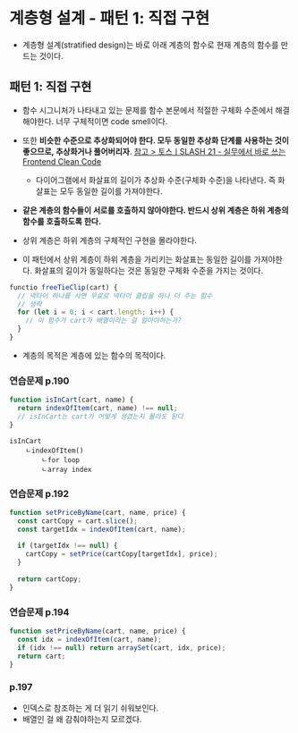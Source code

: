 # 계층형 설계 - 패턴 1: 직접 구현

- 계층형 설계(stratified design)는 바로 아래 계층의 함수로 현재 계층의 함수를 만드는 것이다.

## 패턴 1: 직접 구현

- 함수 시그니처가 나타내고 있는 문제를 함수 본문에서 적절한 구체화 수준에서 해결해야한다. 너무 구체적이면 code smell이다.
- 또한 **비슷한 수준으로 추상화되어야 한다. 모두 동일한 추상화 단계를 사용하는 것이 좋으므로, 추상화거나 풀어버리자**. [참고 > 토스ㅣSLASH 21 - 실무에서 바로 쓰는 Frontend Clean Code](https://youtu.be/edWbHp_k_9Y?feature=shared)
  - 다이어그램에서 화살표의 길이가 추상화 수준(구체화 수준)을 나타낸다. 즉 화살표는 모두 동일한 길이를 가져야한다.

- **같은 계층의 함수들이 서로를 호출하지 않아야한다. 반드시 상위 계층은 하위 계층의 함수를 호출하도록 한다.**
- 상위 계층은 하위 계층의 구체적인 구현을 몰라야한다.
- 이 패턴에서 상위 계층이 하위 계층을 가리키는 화살표는 동일한 길이를 가져야한다. 화살표의 길이가 동일하다는 것은 동일한 구체화 수준을 가지는 것이다.

```javascript
functio freeTieClip(cart) {
  // 넥타이 하나를 사면 무료로 넥타이 클립을 하나 더 주는 함수
  // 생략
  for (let i = 0; i < cart.length; i++) {
    // 이 함수가 cart가 배열이라는 걸 알아야하는가?
  }
}
```

- 계층의 목적은 계층에 있는 함수의 목적이다.

### 연습문제 p.190

 ```typescript
 function isInCart(cart, name) {
   return indexOfItem(cart, name) !== null;
   // isInCart는 cart가 어떻게 생겼는지 몰라도 된다
 }
 ```

```
isInCart
	ㄴindexOfItem()
		ㄴfor loop
		ㄴarray index
```

### 연습문제 p.192

```typescript
function setPriceByName(cart, name, price) {
  const cartCopy = cart.slice();
  const targetIdx = indexOfItem(cart, name);
  
  if (targetIdx !== null) {
    cartCopy = setPrice(cartCopy[targetIdx], price);
  }
  
  return cartCopy;
}
```

### 연습문제 p.194

```typescript
function setPriceByName(cart, name, price) {
  const idx = indexOfItem(cart, name);
  if (idx !== null) return arraySet(cart, idx, price);
  return cart;
}
```

### p.197

- 인덱스로 참조하는 게 더 읽기 쉬워보인다.
- 배열인 걸 왜 감춰야하는지 모르겠다.